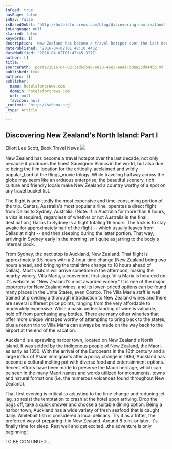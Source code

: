 ```yaml
---
inFeed: true
hasPage: false
inNav: false
isBasedOnUrl: 'http://hotelsforcrews.com/blog/discovering-new-zealands-north-island-part-i'
inLanguage: null
starred: false
keywords: []
description: 'New Zealand has become a travel hotspot over the last decade, not only because it produces the finest Sauvignon Blancs in the world, but also due to being the film location for the critically-acclaimed and wildly popularLord of the Ringsmovie trilogy. While traveling halfway across the globe may seem like an arduous enterprise, the beautiful scenery, rich culture and friendly locals make New Zealand a country worthy of a spot on any travel bucket list.'
datePublished: '2016-04-02T01:48:10.443Z'
dateModified: '2016-04-02T01:47:45.327Z'
author: []
title: ''
sourcePath: _posts/2016-04-02-3ed655a6-6020-46e3-ae41-bdea25d0445d.md
published: true
authors: []
publisher:
  name: hotelsforcrews.com
  domain: hotelsforcrews.com
  url: null
  favicon: null
_context: 'http://schema.org'
_type: Article

---
```

## Discovering New Zealand's North Island: Part I

Elliott Lee Scott, Book Travel News
![](http://667ca9dd9007891a6b3f-fdee6fa6472ea9bc5c012e638c60dac8.r4.cf2.rackcdn.com/265cc71bd88d000a99010bd4206c45fa-003f83a6c4171576871b5f14d5b69272.jpg)

New Zealand has become a travel hotspot over the last decade, not only because it produces the finest Sauvignon Blancs in the world, but also due to being the film location for the critically-acclaimed and wildly popular_Lord of the Rings_movie trilogy. While traveling halfway across the globe may seem like an arduous enterprise, the beautiful scenery, rich culture and friendly locals make New Zealand a country worthy of a spot on any travel bucket list.

The flight is admittedly the most expensive and time-consuming portion of the trip. Qantas, Australia's most popular airline, operates a direct flight from Dallas to Sydney, Australia. (Note: If in Australia for more than 8 hours, a visa is required, regardless of whether or not Australia is the final destination.) Dallas to Sydney is a flight totaling 16 hours. The trick is to stay awake for approximately half of the flight -- which usually leaves from Dallas at night -- and then sleeping during the latter portion. That way, arriving in Sydney early in the morning isn't quite as jarring to the body's internal clock.

From Sydney, the next stop is Auckland, New Zealand. That flight is approximately 3.5 hours with a 2-hour time change (New Zealand being two hours ahead, and bringing the total time change to 18 hours ahead of Dallas). Most visitors will arrive sometime in the afternoon, making the nearby winery, Villa Maria, a convenient first stop. Villa Maria is heralded on it's website as "New Zealand's most awarded winery." It is one of the major exporters for New Zealand wines, and its lower-priced options can be found many places in the Unite States, even Costco. The Villa Maria staff is well trained at providing a thorough introduction to New Zealand wines and there are several different price points, ranging from the very affordable to moderately expensive. While a basic understanding of wine is valuable, hold off from purchasing any bottles. There are many other wineries that offer more unique vintages worthy of attempting to bring back to the states, plus a return trip to Villa Maria can always be made on the way back to the airport at the end of the vacation.

Auckland is a sprawling harbor town, located on New Zealand's North Island. It was settled by the indigenous people of New Zealand, the Maori, as early as 1350\. With the arrival of the Europeans in the 18th century and a large influx of Asian immigrants after a policy change in 1986, Auckland has become a cultural melting pot with diverse food and entertainment options. Recent efforts have been made to preserve the Maori heritage, which can be seen in the many Maori names and words utilized for monuments, towns and natural formations (i.e. the numerous volcanoes found throughout New Zealand).

That first evening is critical to adjusting to the time change and reducing jet lag, so resist the temptation to crash at the hotel upon arriving. Drop the bags off, take a quick shower and choose a suitable dining option. Being a harbor town, Auckland has a wide variety of fresh seafood that is caught daily. Whitebait fish is considered a local delicacy. Try it as a fritter, the preferred way of preparing it in New Zealand. Around 8 p.m. or later, it's finally time for sleep. Rest well and get excited...the adventure is only beginning!

TO BE CONTINUED...
